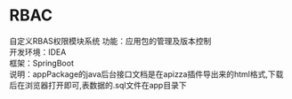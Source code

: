 # RBAC
自定义RBAS权限模块系统
功能：应用包的管理及版本控制<br>
  开发环境：IDEA<br>
  框架：SpringBoot<br>
  说明：appPackage的java后台接口文档是在apizza插件导出来的html格式,下载后在浏览器打开即可,表数据的.sql文件在app目录下
